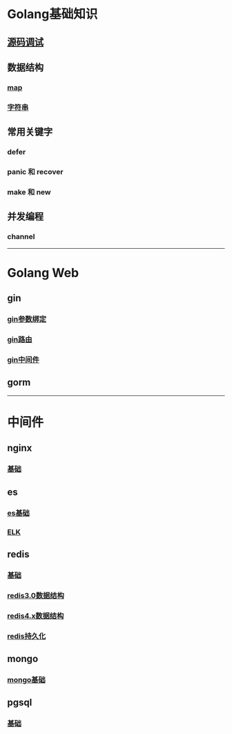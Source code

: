 # Golang基础知识
## [源码调试](./md/base/source/debug.md)
## 数据结构
### [map](./md/base/map/map.md)
### [字符串](./md/base/string/string.md) 
## 常用关键字  
### defer  
### panic 和 recover
### make 和 new  
## 并发编程
### channel  

---
# Golang Web
## gin
### [gin参数绑定](./md/web/gin/gin-bind.md)  
### [gin路由](./md/web/gin/gin-router.md)    
### [gin中间件](./md/web/gin/gin-middleware.md)    

## gorm

---
# 中间件
## nginx
### [基础](md/middleware/nginx/nginx-base.md)  

## es 
### [es基础](md/middleware/es/es-base.md)
### [ELK](md/middleware/es/elk.md)

## redis
### [基础](md/middleware/redis/redis-base.md)
### [redis3.0数据结构](./md/middleware/redis/redis-data-structure.md)  
### [redis4.x数据结构](./md/middleware/redis/redis4-data-structure.md)
### [redis持久化](./md/middleware/redis/redis-db.md)  

## mongo
### [mongo基础](md/middleware/mongo/mongo-base.md)

## pgsql
### [基础](md/middleware/pgsql/pgsql-base.md)  
